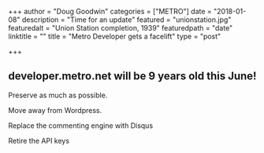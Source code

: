 +++
author = "Doug Goodwin"
categories = ["METRO"]
date = "2018-01-08"
description = "Time for an update"
featured = "unionstation.jpg"
featuredalt = "Union Station completion, 1939"
featuredpath = "date"
linktitle = ""
title = "Metro Developer gets a facelift"
type = "post"

+++

## developer.metro.net will be 9 years old this June!

Preserve as much as possible. 

Move away from Wordpress. 

Replace the commenting engine with Disqus

Retire the API keys